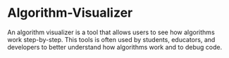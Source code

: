 # Algorithm-Visualizer
An algorithm visualizer is a tool that allows users to see how algorithms work step-by-step. This tools is often used by students, educators, and developers to better understand how algorithms work and to debug code.
